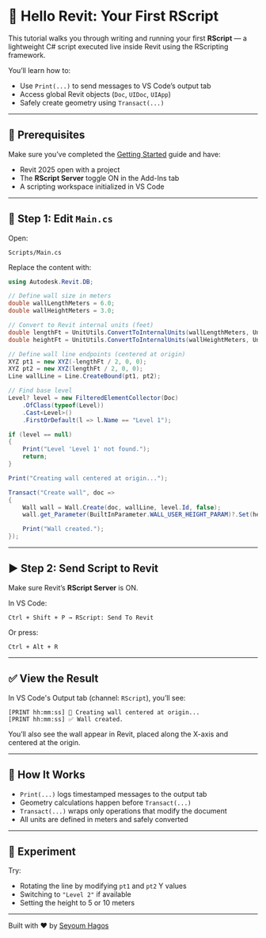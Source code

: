 # 👋 Hello Revit: Your First RScript

This tutorial walks you through writing and running your first **RScript** — a lightweight C# script executed live inside Revit using the RScripting framework.

You’ll learn how to:

- Use `Print(...)` to send messages to VS Code’s output tab  
- Access global Revit objects (`Doc`, `UIDoc`, `UIApp`)  
- Safely create geometry using `Transact(...)`

---

## 🧭 Prerequisites

Make sure you’ve completed the [Getting Started](getting-started.md) guide and have:

- Revit 2025 open with a project  
- The **RScript Server** toggle ON in the Add-Ins tab  
- A scripting workspace initialized in VS Code

---

## 📝 Step 1: Edit `Main.cs`

Open:

```
Scripts/Main.cs
```

Replace the content with:

```csharp
using Autodesk.Revit.DB;

// Define wall size in meters
double wallLengthMeters = 6.0;
double wallHeightMeters = 3.0;

// Convert to Revit internal units (feet)
double lengthFt = UnitUtils.ConvertToInternalUnits(wallLengthMeters, UnitTypeId.Meters);
double heightFt = UnitUtils.ConvertToInternalUnits(wallHeightMeters, UnitTypeId.Meters);

// Define wall line endpoints (centered at origin)
XYZ pt1 = new XYZ(-lengthFt / 2, 0, 0);
XYZ pt2 = new XYZ(lengthFt / 2, 0, 0);
Line wallLine = Line.CreateBound(pt1, pt2);

// Find base level
Level? level = new FilteredElementCollector(Doc)
    .OfClass(typeof(Level))
    .Cast<Level>()
    .FirstOrDefault(l => l.Name == "Level 1");

if (level == null)
{
    Print("Level 'Level 1' not found.");
    return;
}

Print("Creating wall centered at origin...");

Transact("Create wall", doc =>
{
    Wall wall = Wall.Create(doc, wallLine, level.Id, false);
    wall.get_Parameter(BuiltInParameter.WALL_USER_HEIGHT_PARAM)?.Set(heightFt);

    Print("Wall created.");
});
```

---

## ▶️ Step 2: Send Script to Revit

Make sure Revit’s **RScript Server** is ON.

In VS Code:

```
Ctrl + Shift + P → RScript: Send To Revit
```

Or press:

```
Ctrl + Alt + R
```

---

## ✅ View the Result

In VS Code's Output tab (channel: `RScript`), you’ll see:

```
[PRINT hh:mm:ss] 📌 Creating wall centered at origin...
[PRINT hh:mm:ss] ✅ Wall created.
```

You’ll also see the wall appear in Revit, placed along the X-axis and centered at the origin.

---

## 🧠 How It Works

- `Print(...)` logs timestamped messages to the output tab  
- Geometry calculations happen before `Transact(...)`  
- `Transact(...)` wraps only operations that modify the document  
- All units are defined in meters and safely converted

---

## 🧪 Experiment

Try:

- Rotating the line by modifying `pt1` and `pt2` Y values  
- Switching to `"Level 2"` if available  
- Setting the height to 5 or 10 meters

---

Built with ❤️ by [Seyoum Hagos](https://github.com/Sey56)
